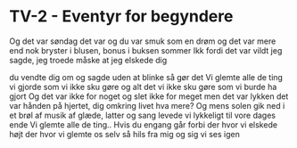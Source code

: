 # TV-2 - Eventyr for begyndere


Og det var søndag det var
og du var smuk som en drøm
og det var mere end nok
bryster i blusen, bonus i buksen
sommer
Ikk fordi det var vildt
jeg sagde, jeg troede måske
at jeg elskede dig

du vendte dig om og sagde uden at blinke
så gør det
Vi glemte alle de ting
vi gjorde som vi ikke sku gøre
og alt det vi ikke sku gøre
som vi burde ha gjort
Og det var ikke for noget
og slet ikke for meget
men det var lykken det var
hånden på hjertet, dig omkring livet
hva mere?
Og mens solen gik ned
i et brøl af musik
af glæde, latter og sang
levede vi lykkeligt til vore dages ende
Vi glemte alle de ting..
Hvis du engang går forbi
der hvor vi elskede højt
der hvor vi glemte os selv
så hils fra mig og sig
vi ses igen
